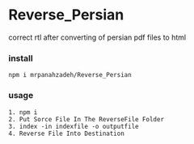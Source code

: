# Reverse_Persian
correct rtl after converting of persian pdf files to html

### install
```
npm i mrpanahzadeh/Reverse_Persian

```

### usage
`````
1. npm i
2. Put Sorce File In The ReverseFile Folder
3. index -in indexfile -o outputfile
4. Reverse File Into Destination
